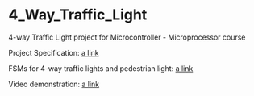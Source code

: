 # 4_Way_Traffic_Light
 4-way Traffic Light project for Microcontroller - Microprocessor course

Project Specification: [a link](https://www.youtube.com/watch?v=YhpQCPA5X7A)

FSMs for 4-way traffic lights and pedestrian light: [a link](https://drive.google.com/drive/folders/1JkblvOIAkOam44qdRfyTp8AQK-ZnnSkk?usp=share_link)

Video demonstration: [a link](https://drive.google.com/drive/folders/1G8wCNH3AJZfvZO44VFjFunm6UV_0tsM7?usp=share_link)
